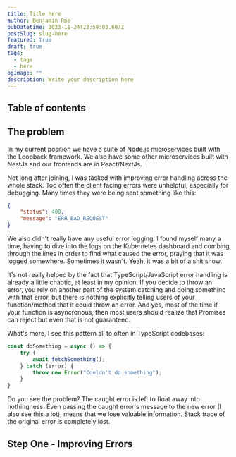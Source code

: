 ```yaml
---
title: Title here
author: Benjamin Rae
pubDatetime: 2023-11-24T23:59:03.607Z
postSlug: slug-here
featured: true
draft: true
tags:
  - tags
  - here
ogImage: ""
description: Write your description here
---
```


## Table of contents

## The problem

In my current position we have a suite of Node.js microservices built with the Loopback framework. We also have some other microservices built with NestJs and our frontends are in React/NextJs. 

Not long after joining, I was tasked with improving error handling across the whole stack. Too often the client facing errors were unhelpful, especially for debugging. Many times they were being sent something like this: 

```json
{
    "status": 400,
    "message": "ERR_BAD_REQUEST"
}
```

We also didn't really have any useful error logging. I found myself many a time, having to dive into the logs on the Kubernetes dashboard and combing through the lines in order to find what caused the error, praying that it was logged somewhere. Sometimes it wasn´t. Yeah, it was a bit of a shit show. 

It's not really helped by the fact that TypeScript/JavaScript error handling is already a little chaotic, at least in my opinion. If you decide to throw an error, you rely on another part of the system catching and doing something with that error, but there is nothing explicitly telling users of your function/method that it could throw an error. And yes, most of the time if your function is asyncronous, then most users should realize that Promises can reject but even that is not guaranteed. 

What's more, I see this pattern all to often in TypeScript codebases:

```ts
const doSomething = async () => {
    try {
        await fetchSomething();
    } catch (error) {
        throw new Error("Couldn't do something");
    }
}
```

Do you see the problem? The caught error is left to float away into nothingness. Even passing the caught error's message to the new error (I also see this a lot), means that we lose valuable information. Stack trace of the original error is completely lost.

## Step One - Improving Errors

